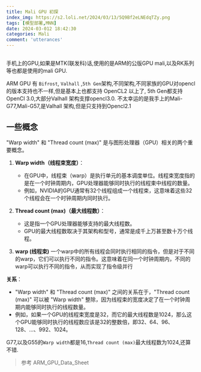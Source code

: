 ```yaml
---
title: Mali GPU 初探
index_img: https://s2.loli.net/2024/03/13/5Q9Bf2eLNEdqTZy.png
tags: [模型部署,MNN]
date: 2024-03-012 18:42:30
categories: Mali
comment: 'utterances'
---
```


## 
手机上的GPU,如果是MTK(联发科)话,使用的是ARM的公版GPU mali,以及RK系列等也都是使用的mali GPU.

ARM GPU 有 `Bifrost`, `Valhall` ,`5th Gen`架构,不同架构,不同家族的GPU对opencl的版本支持也不一样,但是基本上也都支持 OpenCL2 以上了, 5th Gen都支持OpenCl 3.0,大部分Valhall 架构支撑opencl3.0.
不太幸运的是我手上的Mali-G77,Mali-G57,是Valhall 架构,但是只支持到Opencl2.1

## 一些概念
"Warp width" 和 "Thread count (max)" 是与图形处理器（GPU）相关的两个重要概念。


1. **Warp width（线程束宽度）**：
   - 在GPU中，线程束（warp）是执行单元的基本调度单位。线程束宽度指的是在一个时钟周期内，GPU处理器能够同时执行的线程束中线程的数量。
   - 例如，NVIDIA的GPU通常有32个线程组成一个线程束，这意味着这些32个线程会在一个时钟周期内同时执行。

2. **Thread count (max)（最大线程数）**：
   - 这是指一个GPU处理器能够支持的最大线程数。
   - GPU的最大线程数取决于其架构和型号，通常是成千上万甚至数十万个线程。
3. **warp (线程束)**
   一个warp中的所有线程会同时执行相同的指令，但是对于不同的warp，它们可以执行不同的指令。这意味着在同一个时钟周期内，不同的warp可以执行不同的指令，从而实现了指令级并行

**关系**：
- "Warp width" 和 "Thread count (max)" 之间的关系在于，"Thread count (max)" 可以被 "Warp width" 整除，因为线程束的宽度决定了在一个时钟周期内能够同时执行的线程数量。
- 例如，如果一个GPU的线程束宽度是32，而它的最大线程数是1024，那么这个GPU能够同时执行的线程数应该是32的整数倍，即32、64、96、128、...、992、1024。

G77,以及G55的`Warp width`都是16,`Thread count (max)`最大线程数为1024,还算不错.


> 参考
> ARM_GPU_Data_Sheet